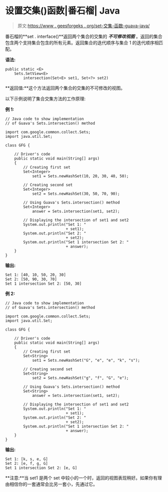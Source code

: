 # 设置交集()函数|番石榴| Java

> 原文:[https://www . geesforgeks . org/set-交集-函数-guava-java/](https://www.geeksforgeeks.org/sets-intersection-function-guava-java/)

番石榴的**set . interface()**返回两个集合的交集的 ***不可修改视图*** 。返回的集合包含两个支持集合包含的所有元素。返回集合的迭代顺序与集合 1 的迭代顺序相匹配。

**语法:**

```
public static <E> 
    Sets.SetView<E> 
        intersection(Set<E> set1, Set<?> set2)

```

**返回值:**这个方法返回两个集合的交集的不可修改的视图。

以下示例说明了集合交集方法的工作原理:

**例 1:**

```
// Java code to show implementation
// of Guava's Sets.intersection() method

import com.google.common.collect.Sets;
import java.util.Set;

class GFG {

    // Driver's code
    public static void main(String[] args)
    {
        // Creating first set
        Set<Integer>
            set1 = Sets.newHashSet(10, 20, 30, 40, 50);

        // Creating second set
        Set<Integer>
            set2 = Sets.newHashSet(30, 50, 70, 90);

        // Using Guava's Sets.intersection() method
        Set<Integer>
            answer = Sets.intersection(set1, set2);

        // Displaying the intersection of set1 and set2
        System.out.println("Set 1: "
                           + set1);
        System.out.println("Set 2: "
                           + set2);
        System.out.println("Set 1 intersection Set 2: "
                           + answer);
    }
}
```

**输出:**

```
Set 1: [40, 10, 50, 20, 30]
Set 2: [50, 90, 30, 70]
Set 1 intersection Set 2: [50, 30]

```

**例 2:**

```
// Java code to show implementation
// of Guava's Sets.intersection() method

import com.google.common.collect.Sets;
import java.util.Set;

class GFG {

    // Driver's code
    public static void main(String[] args)
    {
        // Creating first set
        Set<String>
            set1 = Sets.newHashSet("G", "e", "e", "k", "s");

        // Creating second set
        Set<String>
            set2 = Sets.newHashSet("g", "f", "G", "e");

        // Using Guava's Sets.intersection() method
        Set<String>
            answer = Sets.intersection(set1, set2);

        // Displaying the intersection of set1 and set2
        System.out.println("Set 1: "
                           + set1);
        System.out.println("Set 2: "
                           + set2);
        System.out.println("Set 1 intersection Set 2: "
                           + answer);
    }
}
```

**输出:**

```
Set 1: [k, s, e, G]
Set 2: [e, f, g, G]
Set 1 intersection Set 2: [e, G]

```

**注意:**当 set1 是两个 set 中较小的一个时，返回的视图表现稍好。如果你有理由相信你的一套通常会比另一套小，先通过它。